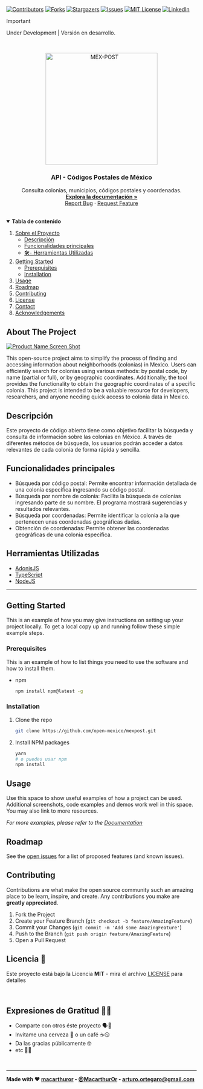 <!-- PROJECT SHIELDS -->
[![Contributors][contributors-shield]][contributors-url]
[![Forks][forks-shield]][forks-url]
[![Stargazers][stars-shield]][stars-url]
[![Issues][issues-shield]][issues-url]
[![MIT License][license-shield]][license-url]
[![LinkedIn][linkedin-shield]][linkedin-url]


> [!IMPORTANT]
> Under Development | Versión en desarrollo.


<!-- PROJECT LOGO -->
<br />
<p align="center">
  <a href="https://github.com/open-mexico/mexpost">
    <img src="assets\mex-post.png" alt="MEX-POST" width="296">
  </a>

  <h3 align="center">API - Códigos Postales de México</h3>

  <p align="center">
    Consulta colonias, municipios, códigos postales y coordenadas.
    <br />
    <a href="https://open-mexico.github.io/mexpost/"><strong>Explora la documentación »</strong></a>
    <br />
    <!-- <a href="https://github.com/open-mexico/mexpost">View Demo</a>
    · -->
    <a href="https://github.com/open-mexico/mexpost/issues/new?template=---1-report-an-issue.md">Report Bug</a>
    ·
    <a href="https://github.com/open-mexico/mexpost/issues/new?template=---2-share-an-idea.md">Request Feature</a>
  </p>
</p>

<br>

<!-- TABLE OF CONTENTS -->
<details open="open">
  <summary><b>Tabla de contenido</b></summary>
  <ol>
    <li>
      <a href="#about-the-project">Sobre el Proyecto</a>
      <ul>
        <li><a href="#descripción">Descripción</a></li>
        <li><a href="#funcionalidades-principales">Funcionalidades principales</a></li>
        <li><a href="#herramientas-utilizadas">🛠️- Herramientas Utilizadas</a></li>
      </ul>
    </li>
    <li>
      <a href="#getting-started">Getting Started</a>
      <ul>
        <li><a href="#prerequisites">Prerequisites</a></li>
        <li><a href="#installation">Installation</a></li>
      </ul>
    </li>
    <li><a href="#usage">Usage</a></li>
    <li><a href="#roadmap">Roadmap</a></li>
    <li><a href="#contributing">Contributing</a></li>
    <li><a href="#license">License</a></li>
    <li><a href="#contact">Contact</a></li>
    <li><a href="#acknowledgements">Acknowledgements</a></li>
  </ol>
</details>



<!-- ABOUT THE PROJECT -->
## About The Project

[![Product Name Screen Shot][product-screenshot]](https://example.com)

This open-source project aims to simplify the process of finding and accessing information about neighborhoods (colonias) in Mexico. Users can efficiently search for colonias using various methods: by postal code, by name (partial or full), or by geographic coordinates. Additionally, the tool provides the functionality to obtain the geographic coordinates of a specific colonia. This project is intended to be a valuable resource for developers, researchers, and anyone needing quick access to colonia data in Mexico.

## Descripción
Este proyecto de código abierto tiene como objetivo facilitar la búsqueda y consulta de información sobre las colonias en México. A través de diferentes métodos de búsqueda, los usuarios podrán acceder a datos relevantes de cada colonia de forma rápida y sencilla.
<br>

## Funcionalidades principales
* Búsqueda por código postal: Permite encontrar información detallada de una colonia específica ingresando su código postal.
* Búsqueda por nombre de colonia: Facilita la búsqueda de colonias ingresando parte de su nombre. El programa mostrará sugerencias y resultados relevantes.
* Búsqueda por coordenadas: Permite identificar la colonia a la que pertenecen unas coordenadas geográficas dadas.
* Obtención de coordenadas: Permite obtener las coordenadas geográficas de una colonia específica.

## **Herramientas Utilizadas**

* [AdonisJS](https://adonisjs.com/)
* [TypeScript](https://www.typescriptlang.org/)
* [NodeJS](https://nodejs.org/)


---

<!-- GETTING STARTED -->
## Getting Started

This is an example of how you may give instructions on setting up your project locally.
To get a local copy up and running follow these simple example steps.

### Prerequisites

This is an example of how to list things you need to use the software and how to install them.
* npm
  ```sh
  npm install npm@latest -g
  ```

### Installation

1. Clone the repo
   ```sh
   git clone https://github.com/open-mexico/mexpost.git
   ```
2. Install NPM packages

   ```sh
   yarn
   # o puedes usar npm
   npm install
   ```



<!-- USAGE EXAMPLES -->
## Usage

Use this space to show useful examples of how a project can be used. Additional screenshots, code examples and demos work well in this space. You may also link to more resources.

_For more examples, please refer to the [Documentation](https://example.com)_



<!-- ROADMAP -->
## Roadmap

See the [open issues](https://github.com/open-mexico/mexpost/issues) for a list of proposed features (and known issues).



<!-- CONTRIBUTING -->
## Contributing

Contributions are what make the open source community such an amazing place to be learn, inspire, and create. Any contributions you make are **greatly appreciated**.

1. Fork the Project
2. Create your Feature Branch (`git checkout -b feature/AmazingFeature`)
3. Commit your Changes (`git commit -m 'Add some AmazingFeature'`)
4. Push to the Branch (`git push origin feature/AmazingFeature`)
5. Open a Pull Request



<!-- LICENSE -->
## Licencia 📄

Este proyecto está bajo la Licencia **MIT** - mira el archivo [LICENSE](LICENSE) para detalles

<br>

## Expresiones de Gratitud 🤗😻

* Comparte con otros éste proyecto 🗣📢
* Invitame una cerveza 🍺 o un café ☕😏
* Da las gracias públicamente 🤓
* etc 🤔🙃

<br>

---
**Made with ❤️  [macarthuror](https://github.com/macarthuror) - [@MacarthurOr](https://twitter.com/MacarthurOr) - arturo.ortegaro@gmail.com**


<!-- ## Acknowledgements
* [GitHub Emoji Cheat Sheet](https://www.webpagefx.com/tools/emoji-cheat-sheet) -->


<!-- MARKDOWN LINKS & IMAGES -->
[contributors-shield]: https://img.shields.io/github/contributors/open-mexico/mexpost?style=flat-square
[contributors-url]: https://github.com/open-mexico/mexpost/graphs/contributors
[forks-shield]: https://img.shields.io/github/forks/open-mexico/mexpost?style=flat-square
[forks-url]: https://github.com/open-mexico/mexpost/network/members
[stars-shield]: https://img.shields.io/github/stars/open-mexico/mexpost?style=flat-square
[stars-url]: https://github.com/open-mexico/mexpost/stargazers
[issues-shield]: https://img.shields.io/github/issues/open-mexico/mexpost?style=flat-square
[issues-url]: https://github.com/open-mexico/mexpost/issues
[license-shield]: https://img.shields.io/github/license/open-mexico/mexpost?style=flat-square
[license-url]: https://github.com/open-mexico/mexpost/blob/master/LICENSE
[linkedin-shield]: https://img.shields.io/badge/-LinkedIn-black.svg?style=flat-square&logo=linkedin&colorB=555
[linkedin-url]: https://www.linkedin.com/in/macarthuror/
[product-screenshot]: images/screenshot.png
